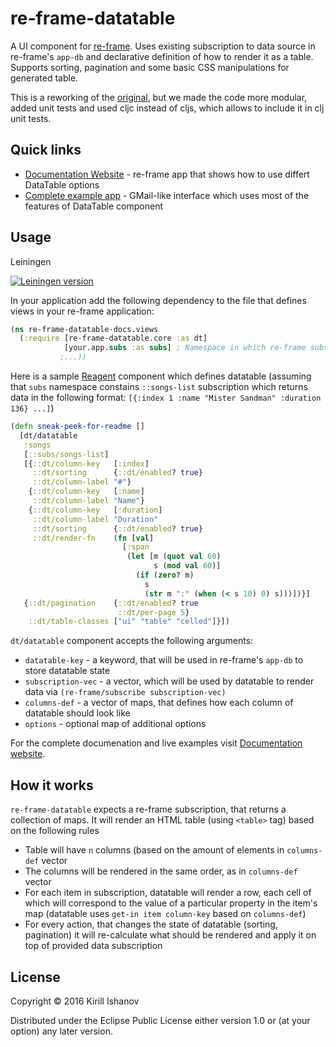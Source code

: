 # re-frame-datatable

A UI component for [re-frame](https://github.com/Day8/re-frame).
Uses existing subscription to data source in re-frame's `app-db` and declarative definition of how to render it as a table.
Supports sorting, pagination and some basic CSS manipulations for generated table.

This is a reworking of the [original](https://kishanov.github.io/re-frame-datatable), but we made the code
more modular, added unit tests and used cljc instead of cljs, which allows to include it in clj unit tests.

## Quick links

* [Documentation Website](https://kishanov.github.io/re-frame-datatable/) - re-frame app that shows how to use differt DataTable options
* [Complete example app](https://kishanov.github.io/re-frame-datatable-example/) - GMail-like interface which uses most of the features of DataTable component


## Usage

Leiningen

[![Leiningen version](https://clojars.org/dn/re-frame-datatable/latest-version.svg)](http://clojars.org/dn/re-frame-datatable)

In your application add the following dependency to the file that defines views in your re-frame application:

```clojure
(ns re-frame-datatable-docs.views
  (:require [re-frame-datatable.core :as dt]
            [your.app.subs :as subs] ; Namespace in which re-frame subscriptions are defined
           ;...))
```

Here is a sample [Reagent](https://github.com/reagent-project/reagent) component which defines datatable (assuming that `subs` namespace constains `::songs-list` subscription which returns data in the following format: `[{:index 1 :name "Mister Sandman" :duration 136} ...]`)


```clojure
(defn sneak-peek-for-readme []
  [dt/datatable
   :songs
   [::subs/songs-list]
   [{::dt/column-key   [:index]
     ::dt/sorting      {::dt/enabled? true}
     ::dt/column-label "#"}
    {::dt/column-key   [:name]
     ::dt/column-label "Name"}
    {::dt/column-key   [:duration]
     ::dt/column-label "Duration"
     ::dt/sorting      {::dt/enabled? true}
     ::dt/render-fn    (fn [val]
                         [:span
                          (let [m (quot val 60)
                                s (mod val 60)]
                            (if (zero? m)
                              s
                              (str m ":" (when (< s 10) 0) s)))])}]
   {::dt/pagination    {::dt/enabled? true
                        ::dt/per-page 5}
    ::dt/table-classes ["ui" "table" "celled"]}])
```

`dt/datatable` component accepts the following arguments:

* `datatable-key` - a keyword, that will be used in re-frame's `app-db` to store datatable state
* `subscription-vec` - a vector, which will be used by datatable to render data via `(re-frame/subscribe subscription-vec)`
* `columns-def` - a vector of maps, that defines how each column of datatable should look like
* `options` - optional map of additional options

For the complete documenation and live examples visit [Documentation website](https://kishanov.github.io/re-frame-datatable/).

## How it works

`re-frame-datatable` expects a re-frame subscription, that returns a collection of maps. It will render an HTML table (using `<table>` tag) based on the following rules

* Table will have `n` columns (based on the amount of elements in `columns-def` vector
* The columns will be rendered in the same order, as in `columns-def` vector
* For each item in subscription, datatable will render a row, each cell of which will correspond to the value of a particular property in the item's map (datatable uses `get-in item column-key` based on `columns-def`)
* For every action, that changes the state of datatable (sorting, pagination) it will re-calculate what should be rendered and apply it on top of provided data subscription

## License

Copyright © 2016 Kirill Ishanov

Distributed under the Eclipse Public License either version 1.0 or (at
your option) any later version.
